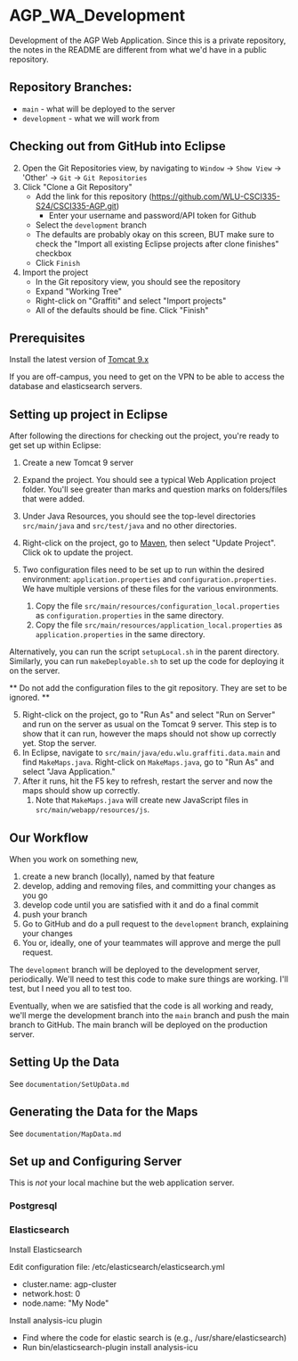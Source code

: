 # AGP_WA_Development
Development of the AGP Web Application.  Since this is a private repository, the notes in the README are different from what we'd have in a public repository.

## Repository Branches:

  * `main` - what will be deployed to the server
  * `development` - what we will work from

## Checking out from GitHub into Eclipse

2. Open the Git Repositories view, by navigating to `Window` -> `Show View` -> 'Other' -> `Git` -> `Git Repositories`
3. Click "Clone a Git Repository"
   * Add the link for this repository (https://github.com/WLU-CSCI335-S24/CSCI335-AGP.git)
      * Enter your username and password/API token for Github
   * Select the `development` branch
   * The defaults are probably okay on this screen, BUT make sure to check the "Import all existing Eclipse projects after clone finishes" checkbox
   * Click `Finish`
4. Import the project
   * In the Git repository view, you should see the repository
   * Expand "Working Tree"
   * Right-click on "Graffiti" and select "Import projects"
   * All of the defaults should be fine.  Click "Finish"
   
## Prerequisites

Install the latest version of [Tomcat 9.x](https://tomcat.apache.org/download-90.cgi)

If you are off-campus, you need to get on the VPN to be able to access the database and elasticsearch servers.


## Setting up project in Eclipse

After following the directions for checking out the project, you're ready to get set up within Eclipse:

1. Create a new Tomcat 9 server
1. Expand the project.  You should see a typical Web Application project folder.  You'll see greater than marks and question marks on folders/files that were added.
2. Under Java Resources, you should see the top-level directories `src/main/java` and `src/test/java` and no other directories.
3. Right-click on the project, go to [Maven](https://maven.apache.org/), then select "Update Project".  Click ok to update the project.
4. Two configuration files need to be set up to run within the desired environment: `application.properties` and `configuration.properties`.  We have multiple versions of these files for the various environments.

    1. Copy the file `src/main/resources/configuration_local.properties` as `configuration.properties` in the same directory.
    2. Copy the file `src/main/resources/application_local.properties` as `application.properties` in the same directory.	

  Alternatively, you can run the script `setupLocal.sh` in the parent directory.  Similarly, you can run `makeDeployable.sh` to set up the code for deploying it on the server.
  
  ** Do not add the configuration files to the git repository.  They are set to be ignored. **

5. Right-click on the project, go to "Run As" and select "Run on Server" and run on the server as usual on the Tomcat 9 server. This step is to show that it can run, however the maps should not show up correctly yet. Stop the server.
6. In Eclipse, navigate to `src/main/java/edu.wlu.graffiti.data.main` and find `MakeMaps.java`. Right-click on `MakeMaps.java`, go to "Run As" and select "Java Application."
7. After it runs, hit the F5 key to refresh, restart the server and now the maps should show up correctly.
	1. Note that `MakeMaps.java` will create new JavaScript files in `src/main/webapp/resources/js`.

## Our Workflow
When you work on something new,

1. create a new branch (locally), named by that feature
2. develop, adding and removing files, and committing your changes as you go
3. develop code until you are satisfied with it and do a final commit
4. push your branch
5. Go to GitHub and do a pull request to the `development` branch, explaining your changes
6.  You or, ideally, one of your teammates will approve and merge the pull request.

The `development` branch will be deployed to the development server, periodically.  We'll need to test this code to make sure things are working.  I'll test, but I need you all to test too.

Eventually, when we are satisfied that the code is all working and ready, we'll merge the development branch into the `main` branch and push the main branch to GitHub.  The main branch will be deployed on the production server.


## Setting Up the Data

See `documentation/SetUpData.md`

## Generating the Data for the Maps

See `documentation/MapData.md`

## Set up and Configuring Server

This is _not_ your local machine but the web application server.

### Postgresql

### Elasticsearch

Install Elasticsearch

Edit configuration file: /etc/elasticsearch/elasticsearch.yml

  * cluster.name: agp-cluster
  * network.host: 0
  * node.name: "My Node"

Install analysis-icu plugin
  * Find where the code for elastic search is (e.g., /usr/share/elasticsearch)
  * Run bin/elasticsearch-plugin install analysis-icu
